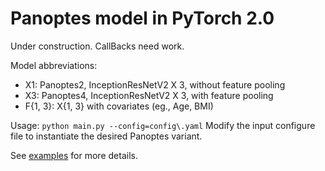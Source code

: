 # Panoptes model in PyTorch 2.0

Under construction. CallBacks need work.

Model abbreviations:
- X1: Panoptes2, InceptionResNetV2 X 3, without feature pooling
- X3: Panoptes4, InceptionResNetV2 X 3, with feature pooling
- F{1, 3}: X{1, 3} with covariates (eg., Age, BMI)

Usage:
`python main.py --config=config\.yaml`
Modify the input configure file to instantiate the desired Panoptes variant.

See [examples](src/config.yaml) for more details.